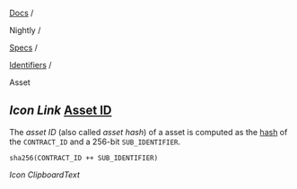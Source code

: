 [Docs](https://docs.fuel.network/) /

Nightly  /

[Specs](https://docs.fuel.network/docs/nightly/specs/) /

[Identifiers](https://docs.fuel.network/docs/nightly/specs/identifiers/) /

Asset

## _Icon Link_ [Asset ID](https://docs.fuel.network/docs/nightly/specs/identifiers/asset/\#asset-id)

The _asset ID_ (also called _asset hash_) of a asset is computed as
the [hash](https://docs.fuel.network/docs/nightly/specs/protocol/cryptographic-primitives/#hashing) of the `CONTRACT_ID` and a 256-bit `SUB_IDENTIFIER`.

```fuel_Box fuel_Box-idXKMmm-css
sha256(CONTRACT_ID ++ SUB_IDENTIFIER)
```

_Icon ClipboardText_